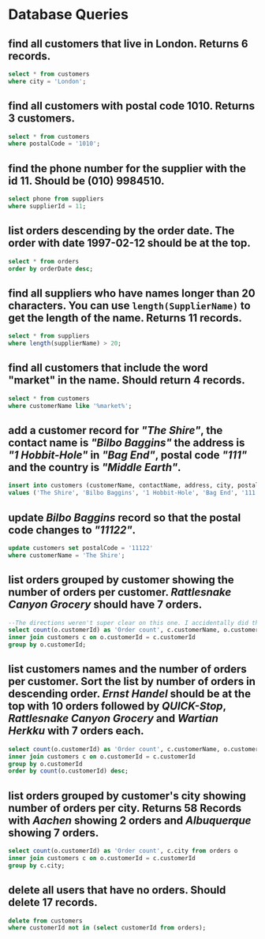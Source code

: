 # Database Queries

## find all customers that live in London. Returns 6 records.
  ```sql
  select * from customers 
  where city = 'London';
  ```

## find all customers with postal code 1010. Returns 3 customers.
  ```sql
  select * from customers 
  where postalCode = '1010';
  ```

## find the phone number for the supplier with the id 11. Should be (010) 9984510.
  ```sql
  select phone from suppliers 
  where supplierId = 11;
  ```

## list orders descending by the order date. The order with date 1997-02-12 should be at the top.
  ```sql
  select * from orders 
  order by orderDate desc;
  ```

## find all suppliers who have names longer than 20 characters. You can use `length(SupplierName)` to get the length of the name. Returns 11 records.
  ```sql
  select * from suppliers 
  where length(supplierName) > 20;
  ```

## find all customers that include the word "market" in the name. Should return 4 records.
  ```sql
  select * from customers 
  where customerName like '%market%';
  ```

## add a customer record for _"The Shire"_, the contact name is _"Bilbo Baggins"_ the address is _"1 Hobbit-Hole"_ in _"Bag End"_, postal code _"111"_ and the country is _"Middle Earth"_.
  ```sql
  insert into customers (customerName, contactName, address, city, postalCode, country) 
  values ('The Shire', 'Bilbo Baggins', '1 Hobbit-Hole', 'Bag End', '111', 'Middle Earth');
  ```

## update _Bilbo Baggins_ record so that the postal code changes to _"11122"_.
  ```sql
  update customers set postalCode = '11122' 
  where customerName = 'The Shire';
  ```

## list orders grouped by customer showing the number of orders per customer. _Rattlesnake Canyon Grocery_ should have 7 orders.
  ```sql
  --The directions weren't super clear on this one. I accidentally did the next one initially.
  select count(o.customerId) as 'Order count', c.customerName, o.customerId from orders o
  inner join customers c on o.customerId = c.customerId
  group by o.customerId;
  ```

## list customers names and the number of orders per customer. Sort the list by number of orders in descending order. _Ernst Handel_ should be at the top with 10 orders followed by _QUICK-Stop_, _Rattlesnake Canyon Grocery_ and _Wartian Herkku_ with 7 orders each.
  ```sql
  select count(o.customerId) as 'Order count', c.customerName, o.customerId from orders o
  inner join customers c on o.customerId = c.customerId
  group by o.customerId 
  order by count(o.customerId) desc;
  ```

## list orders grouped by customer's city showing number of orders per city. Returns 58 Records with _Aachen_ showing 2 orders and _Albuquerque_ showing 7 orders.
  ```sql
  select count(o.customerId) as 'Order count', c.city from orders o
  inner join customers c on o.customerId = c.customerId
  group by c.city;
  ```

## delete all users that have no orders. Should delete 17 records.
  ```sql
  delete from customers 
  where customerId not in (select customerId from orders);
  ```

